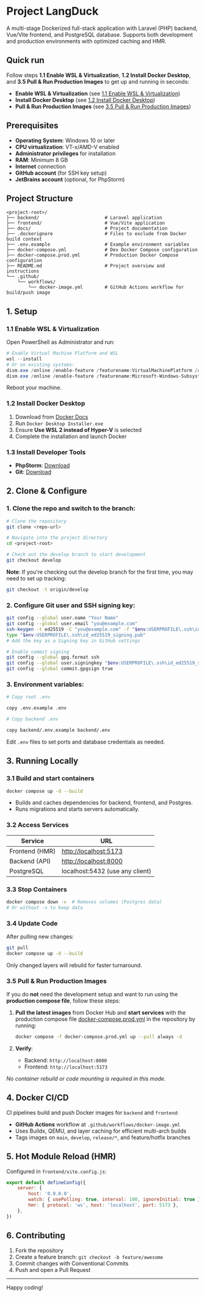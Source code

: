 # Project LangDuck

A multi-stage Dockerized full-stack application with Laravel (PHP) backend, Vue/Vite frontend, and PostgreSQL database. Supports both development and production environments with optimized caching and HMR.

## Quick run

Follow steps **1.1 Enable WSL & Virtualization**, **1.2 Install Docker Desktop**, and **3.5 Pull & Run Production Images** to get up and running in seconds:

* **Enable WSL & Virtualization** (see [1.1 Enable WSL & Virtualization](#11-enable-wsl--virtualization))
* **Install Docker Desktop** (see [1.2 Install Docker Desktop](#12-install-docker-desktop))
* **Pull & Run Production Images** (see [3.5 Pull & Run Production Images](#35-pull--run-production-images))

## Prerequisites

* **Operating System**: Windows 10 or later
* **CPU virtualization**: VT-x/AMD-V enabled
* **Administrator privileges** for installation
* **RAM**: Minimum 8 GB
* **Internet** connection
* **GitHub account** (for SSH key setup)
* **JetBrains account** (optional, for PhpStorm)

## Project Structure

```
<project-root>/
├── backend/                        # Laravel application
├── frontend/                       # Vue/Vite application
├── docs/                           # Project documentation
├── .dockerignore                   # Files to exclude from Docker build context
├── .env.example                    # Example environment variables
├── docker-compose.yml              # Dev Docker Compose configuration
├── docker-compose.prod.yml         # Production Docker Compose configuration
├── README.md                       # Project overview and instructions
└── .github/
    └── workflows/
        └── docker-image.yml        # GitHub Actions workflow for build/push image
```

## 1. Setup

### 1.1 Enable WSL & Virtualization

Open PowerShell as Administrator and run:

```powershell
# Enable Virtual Machine Platform and WSL
wsl --install
# Or on existing systems:
dism.exe /online /enable-feature /featurename:VirtualMachinePlatform /all /norestart
dism.exe /online /enable-feature /featurename:Microsoft-Windows-Subsystem-Linux /all /norestart
```

Reboot your machine.

### 1.2 Install Docker Desktop

1. Download from [Docker Docs](https://docs.docker.com/desktop/setup/install/windows-install/)
2. Run `Docker Desktop Installer.exe`
3. Ensure **Use WSL 2 instead of Hyper-V** is selected
4. Complete the installation and launch Docker

### 1.3 Install Developer Tools

* **PhpStorm**: [Download](https://www.jetbrains.com/phpstorm/download/#section=windows)
* **Git**: [Download](https://git-scm.com/downloads)

## 2. Clone & Configure

### 1. Clone the repo and switch to the branch:

```bash
# Clone the repository
git clone <repo-url>

# Navigate into the project directory
cd <project-root>

# Check out the develop branch to start development
git checkout develop
```

**Note**: If you're checking out the develop branch for the first time, you may need to set up tracking:

```bash
git checkout -t origin/develop
```

### 2. Configure Git user and SSH signing key:
```bash
git config --global user.name "Your Name"
git config --global user.email "you@example.com"
ssh-keygen -t ed25519 -C "you@example.com" -f "$env:USERPROFILE\.ssh\id_ed25519_signing"
type "$env:USERPROFILE\.ssh\id_ed25519_signing.pub"
# Add the key as a Signing key in GitHub settings

# Enable commit signing
git config --global gpg.format ssh
git config --global user.signingkey "$env:USERPROFILE\.ssh\id_ed25519_signing"
git config --global commit.gpgsign true
```

### 3. Environment variables:

```bash
# Copy root .env

copy .env.example .env

# Copy backend .env

copy backend/.env.example backend/.env
```
Edit `.env` files to set ports and database credentials as needed.

## 3. Running Locally

### 3.1 Build and start containers

```bash
docker compose up -d --build
```

* Builds and caches dependencies for backend, frontend, and Postgres.
* Runs migrations and starts servers automatically.

### 3.2 Access Services

| Service        | URL                                            |
|----------------|------------------------------------------------|
| Frontend (HMR) | [http://localhost:5173](http://localhost:5173) |
| Backend (API)  | [http://localhost:8000](http://localhost:8000) |
| PostgreSQL     | localhost:5432 (use any client)                |

### 3.3 Stop Containers

```bash
docker compose down -v  # Removes volumes (Postgres data)
# Or without -v to keep data
```

### 3.4 Update Code

After pulling new changes:

```bash
git pull
docker compose up -d --build
```

Only changed layers will rebuild for faster turnaround.

### 3.5 Pull & Run Production Images

If you do **not** need the development setup and want to run using the **production compose file**, follow these steps:

1. **Pull the latest images** from Docker Hub and **start services** with the production compose file [docker-compose.prod.yml](docker-compose.prod.yml) in the repository by running:

   ```bash
   docker compose -f docker-compose.prod.yml up --pull always -d
   ```

2. **Verify**:

    * Backend: `http://localhost:8000`
    * Frontend: `http://localhost:5173`

*No container rebuild or code mounting is required in this mode.*

## 4. Docker CI/CD

CI pipelines build and push Docker images for `backend` and `frontend`:

* **GitHub Actions** workflow at `.github/workflows/docker-image.yml`
* Uses Buildx, QEMU, and layer caching for efficient multi-arch builds
* Tags images on `main`, `develop`, `release/*`, and feature/hotfix branches

## 5. Hot Module Reload (HMR)

Configured in `frontend/vite.config.js`:

```js
export default defineConfig({
    server: {
        host: '0.0.0.0',
        watch: { usePolling: true, interval: 100, ignoreInitial: true },
        hmr: { protocol: 'ws', host: 'localhost', port: 5173 },
    },
})
```

## 6. Contributing

1. Fork the repository
2. Create a feature branch: `git checkout -b feature/awesome`
3. Commit changes with Conventional Commits
4. Push and open a Pull Request

---

Happy coding!

